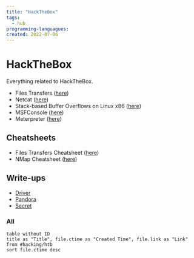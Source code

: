```yaml
---
title: "HackTheBox"
tags:
  - hub
programming-languagues:
created: 2022-07-06
---
```

# HackTheBox
Everything related to HackTheBox.

- Files Transfers ([here](notes/hacking/htb-file-transfers.md))
- Netcat ([here](notes/hacking/netcat.md))
- Stack-based Buffer Overflows on Linux x86 ([here](notes/hacking/htb-stack-based-overflow-linux.md))
- MSFConsole ([here](notes/hacking/htb-msfconsole-cheatsheet.md))
- Meterpreter ([here](notes/hacking/htb-meterpreter-cheatsheet.md))

## Cheatsheets
- Files Transfers Cheatsheet ([here](notes/hacking/htb-file-transfer-cheatsheet.md))
- NMap Cheatsheet ([here](notes/hacking/nmap-cheatsheet.md))

## Write-ups
- [Driver](notes/hacking/htb-driver.md)
- [Pandora](notes/hacking/htb-pandora.md)
- [Secret](notes/hacking/htb-secret.md)

### All
```dataview
table without ID
title as "Title", file.ctime as "Created Time", file.link as "Link"
from #hacking/htb 
sort file.ctime desc
```
